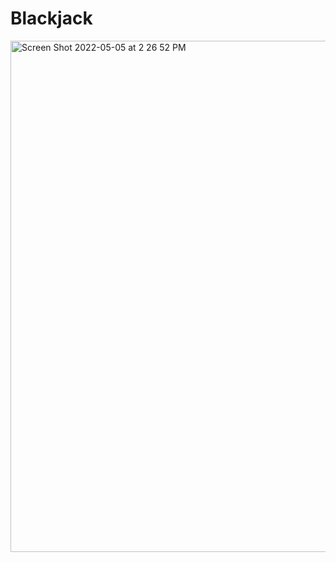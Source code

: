# Blackjack
<img width="818" alt="Screen Shot 2022-05-05 at 2 26 52 PM" src="https://user-images.githubusercontent.com/94274053/167010919-2a6a5283-0614-4734-a820-705164fb8011.png">
